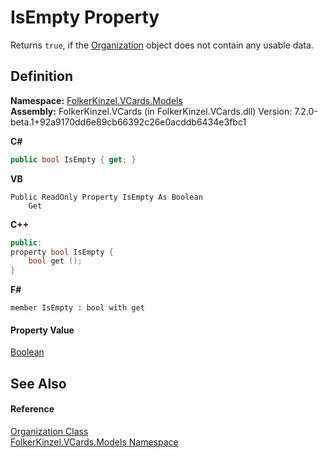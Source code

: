 # IsEmpty Property


Returns `true`, if the <a href="3e4327d1-ede6-1095-a3dc-c81e6ae9b34b.md">Organization</a> object does not contain any usable data.



## Definition
**Namespace:** <a href="10623553-9342-5b8f-9df4-6e7d1075f3df.md">FolkerKinzel.VCards.Models</a>  
**Assembly:** FolkerKinzel.VCards (in FolkerKinzel.VCards.dll) Version: 7.2.0-beta.1+92a9170dd6e89cb66392c26e0acddb6434e3fbc1

**C#**
``` C#
public bool IsEmpty { get; }
```
**VB**
``` VB
Public ReadOnly Property IsEmpty As Boolean
	Get
```
**C++**
``` C++
public:
property bool IsEmpty {
	bool get ();
}
```
**F#**
``` F#
member IsEmpty : bool with get
```



#### Property Value
<a href="https://learn.microsoft.com/dotnet/api/system.boolean" target="_blank" rel="noopener noreferrer">Boolean</a>

## See Also


#### Reference
<a href="3e4327d1-ede6-1095-a3dc-c81e6ae9b34b.md">Organization Class</a>  
<a href="10623553-9342-5b8f-9df4-6e7d1075f3df.md">FolkerKinzel.VCards.Models Namespace</a>  
